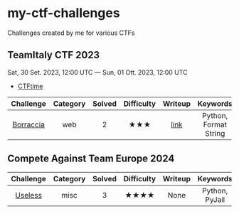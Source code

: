 # my-ctf-challenges
Challenges created by me for various CTFs


## TeamItaly CTF 2023

Sat, 30 Set. 2023, 12:00 UTC — Sun, 01 Ott. 2023, 12:00 UTC

- [CTFtime](https://ctftime.org/event/2088/)

|Challenge|Category|Solved|Difficulty|Writeup|Keywords|
|:-:|:-:|:-:|:-:|:-:|:-:|
|[Borraccia](CTE%202024/)|web|2|★★★|[link](https://ctftime.org/writeup/37965)|Python, Format String|



## Compete Against Team Europe 2024

|Challenge|Category|Solved|Difficulty|Writeup|Keywords|
|:-:|:-:|:-:|:-:|:-:|:-:|
|[Useless](a)|misc|3|★★★★|None|Python, PyJail|
